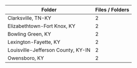| Folder                             |   Files / Folders |
|------------------------------------|-------------------|
| Clarksville, TN-KY                 |                 2 |
| Elizabethtown-Fort Knox, KY        |                 2 |
| Bowling Green, KY                  |                 2 |
| Lexington-Fayette, KY              |                 2 |
| Louisville-Jefferson County, KY-IN |                 2 |
| Owensboro, KY                      |                 2 |